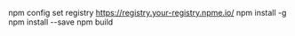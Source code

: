 npm config set registry https://registry.your-registry.npme.io/
npm install -g
npm install --save
npm build